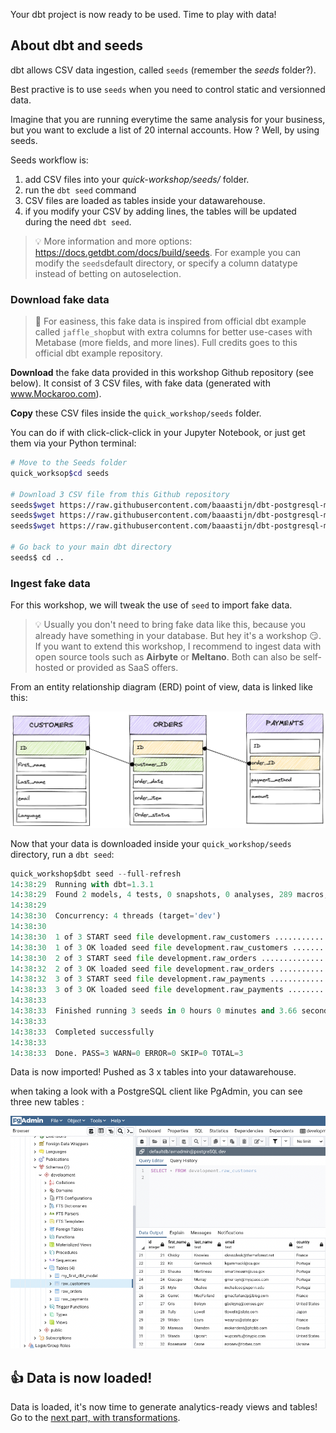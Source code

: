 
Your dbt project is now ready to be used. Time to play with data!


## About dbt and seeds

dbt allows CSV data ingestion, called `seeds` (remember the *seeds* folder?).

Best practive is to use `seeds` when you need to control static and versionned data.

Imagine that you are running everytime the same analysis for your business, but you want to exclude a list of 20 internal accounts. How ? Well, by using seeds.

Seeds workflow is:

1. add CSV files into your *quick-workshop/seeds/* folder.
2. run the `dbt seed` command
3. CSV files are loaded as tables inside your datawarehouse.
4. if you modify your CSV by adding lines, the tables will be updated during the need `dbt seed`.

> :bulb: More information and more options: <https://docs.getdbt.com/docs/build/seeds>. For example you can modify the `seeds`default directory, or specify a column datatype instead of betting on autoselection.

### Download fake data

> :hatched_chick: For easiness, this fake data is inspired from official dbt example called `jaffle_shop`but with extra columns for better use-cases with Metabase (more fields, and more lines). Full credits goes to this official dbt example repository.

**Download** the fake data provided in this workshop Github repository (see below).
It consist of 3 CSV files, with fake data (generated with www.Mockaroo.com).

**Copy** these CSV files inside the `quick_workshop/seeds` folder.

You can do if with click-click-click in your Jupyter Notebook, or just get them via your Python terminal:

``` bash
# Move to the Seeds folder
quick_worksop$cd seeds

# Download 3 CSV file from this Github repository
seeds$wget https://raw.githubusercontent.com/baaastijn/dbt-postgresql-metabase-workshop/main/fake_data/raw_orders.csv
seeds$wget https://raw.githubusercontent.com/baaastijn/dbt-postgresql-metabase-workshop/main/fake_data/raw_customers.csv
seeds$wget https://raw.githubusercontent.com/baaastijn/dbt-postgresql-metabase-workshop/main/fake_data/raw_payments.csv

# Go back to your main dbt directory
seeds$ cd ..
```

### Ingest fake data

For this workshop, we will tweak the use of `seed` to import fake data.

> :bulb: Usually you don't need to bring fake data like this, because you already have something in your database. But hey it's a workshop :smirk:. If you want to extend this workshop, I recommend to ingest data with open source tools such as **Airbyte** or **Meltano**. Both can also be self-hosted or provided as SaaS offers.


From an entity relationship diagram (ERD) point of view, data is linked like this:

![Data ERD](img/fakedata.schema.png)


Now that your data is downloaded inside your `quick_workshop/seeds` directory, run a `dbt seed`:

``` py
quick_workshop$dbt seed --full-refresh
14:38:29  Running with dbt=1.3.1
14:38:29  Found 2 models, 4 tests, 0 snapshots, 0 analyses, 289 macros, 0 operations, 3 seed files, 0 sources, 0 exposures, 0 metrics
14:38:29  
14:38:30  Concurrency: 4 threads (target='dev')
14:38:30  
14:38:30  1 of 3 START seed file development.raw_customers ............................... [RUN]
14:38:30  1 of 3 OK loaded seed file development.raw_customers ........................... [INSERT 100 in 0.31s]
14:38:30  2 of 3 START seed file development.raw_orders .................................. [RUN]
14:38:32  2 of 3 OK loaded seed file development.raw_orders .............................. [INSERT 1000 in 1.72s]
14:38:32  3 of 3 START seed file development.raw_payments ................................ [RUN]
14:38:33  3 of 3 OK loaded seed file development.raw_payments ............................ [INSERT 1000 in 1.36s]
14:38:33  
14:38:33  Finished running 3 seeds in 0 hours 0 minutes and 3.66 seconds (3.66s).
14:38:33  
14:38:33  Completed successfully
14:38:33  
14:38:33  Done. PASS=3 WARN=0 ERROR=0 SKIP=0 TOTAL=3
```

Data is now imported! Pushed as 3 x tables into your datawarehouse.

when taking a look with a PostgreSQL client like PgAdmin, you can see three new tables :

![PgAdmin - new tables](img/pgadmin2.png)

## :thumbsup: Data is now loaded!

Data is loaded, it's now time to generate analytics-ready views and tables! Go to the [next part, with transformations](part4transform.md).
